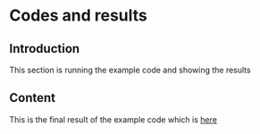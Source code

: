 # Codes and results

## Introduction
This section is running the example code and showing the results

## Content
This is the final result of the example code which is [here](D:\462project\results.fig)
